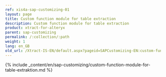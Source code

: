 ```yaml
---
ref: xis4a-sap-customizing-01
layout: page
title: Custom function module for table extraction
description: Custom function module for table extraction
product: xtract-for-alteryx
parent: sap-customizing
permalink: /:collection/:path
weight: 1
lang: en_GB
old_url: /Xtract-IS-EN/default.aspx?pageid=SAPCustomizing-EN:custom-function-module-for-table-compression
---
```


{% include _content/en/sap-customizing/custom-function-module-for-table-extraktion.md  %}